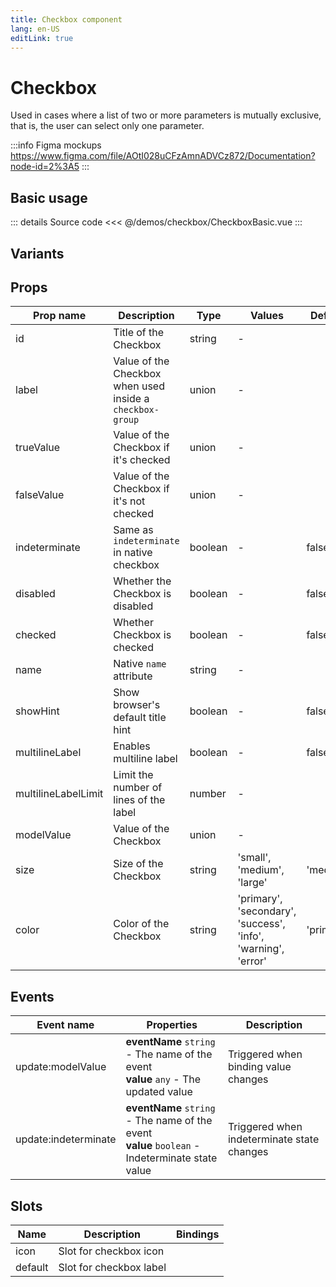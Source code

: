 ```yaml
---
title: Checkbox component
lang: en-US
editLink: true
---
```


# Checkbox

Used in cases where a list of two or more parameters is mutually exclusive, that is, the user can select only one parameter.

:::info Figma mockups
https://www.figma.com/file/AOtI028uCFzAmnADVCz872/Documentation?node-id=2%3A5
:::

## Basic usage

<CheckboxBasic />

::: details Source code
<<< @/demos/checkbox/CheckboxBasic.vue
:::

## Variants

<CheckboxVariants />

## Props

| Prop name           | Description                                               | Type    | Values                                                        | Default   |
| ------------------- | --------------------------------------------------------- | ------- | ------------------------------------------------------------- | --------- |
| id                  | Title of the Checkbox                                     | string  | -                                                             |           |
| label               | Value of the Checkbox when used inside a `checkbox-group` | union   | -                                                             |           |
| trueValue           | Value of the Checkbox if it's checked                     | union   | -                                                             |           |
| falseValue          | Value of the Checkbox if it's not checked                 | union   | -                                                             |           |
| indeterminate       | Same as `indeterminate` in native checkbox                | boolean | -                                                             | false     |
| disabled            | Whether the Checkbox is disabled                          | boolean | -                                                             | false     |
| checked             | Whether Checkbox is checked                               | boolean | -                                                             | false     |
| name                | Native `name` attribute                                   | string  | -                                                             |           |
| showHint            | Show browser's default title hint                         | boolean | -                                                             | false     |
| multilineLabel      | Enables multiline label                                   | boolean | -                                                             | false     |
| multilineLabelLimit | Limit the number of lines of the label                    | number  | -                                                             |           |
| modelValue          | Value of the Checkbox                                     | union   | -                                                             |           |
| size                | Size of the Checkbox                                      | string  | 'small', 'medium', 'large'                                    | 'medium'  |
| color               | Color of the Checkbox                                     | string  | 'primary', 'secondary', 'success', 'info', 'warning', 'error' | 'primary' |

## Events

| Event name           | Properties                                                                                         | Description                                |
| -------------------- | -------------------------------------------------------------------------------------------------- | ------------------------------------------ |
| update:modelValue    | **eventName** `string` - The name of the event<br/>**value** `any` - The updated value             | Triggered when binding value changes       |
| update:indeterminate | **eventName** `string` - The name of the event<br/>**value** `boolean` - Indeterminate state value | Triggered when indeterminate state changes |

## Slots

| Name    | Description             | Bindings |
| ------- | ----------------------- | -------- |
| icon    | Slot for checkbox icon  |          |
| default | Slot for checkbox label |          |
